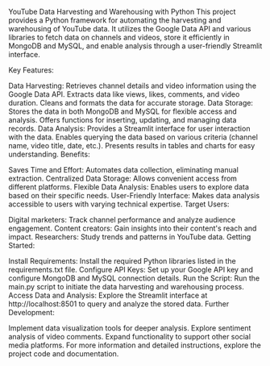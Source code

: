 YouTube Data Harvesting and Warehousing with Python
This project provides a Python framework for automating the harvesting and warehousing of YouTube data. It utilizes the Google Data API and various libraries to fetch data on channels and videos, store it efficiently in MongoDB and MySQL, and enable analysis through a user-friendly Streamlit interface.

Key Features:

Data Harvesting:
Retrieves channel details and video information using the Google Data API.
Extracts data like views, likes, comments, and video duration.
Cleans and formats the data for accurate storage.
Data Storage:
Stores the data in both MongoDB and MySQL for flexible access and analysis.
Offers functions for inserting, updating, and managing data records.
Data Analysis:
Provides a Streamlit interface for user interaction with the data.
Enables querying the data based on various criteria (channel name, video title, date, etc.).
Presents results in tables and charts for easy understanding.
Benefits:

Saves Time and Effort: Automates data collection, eliminating manual extraction.
Centralized Data Storage: Allows convenient access from different platforms.
Flexible Data Analysis: Enables users to explore data based on their specific needs.
User-Friendly Interface: Makes data analysis accessible to users with varying technical expertise.
Target Users:

Digital marketers: Track channel performance and analyze audience engagement.
Content creators: Gain insights into their content's reach and impact.
Researchers: Study trends and patterns in YouTube data.
Getting Started:

Install Requirements: Install the required Python libraries listed in the requirements.txt file.
Configure API Keys: Set up your Google API key and configure MongoDB and MySQL connection details.
Run the Script: Run the main.py script to initiate the data harvesting and warehousing process.
Access Data and Analysis: Explore the Streamlit interface at http://localhost:8501 to query and analyze the stored data.
Further Development:

Implement data visualization tools for deeper analysis.
Explore sentiment analysis of video comments.
Expand functionality to support other social media platforms.
For more information and detailed instructions, explore the project code and documentation.
